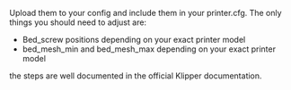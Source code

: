 Upload them to your config and include them in your printer.cfg. 
The only things you should need to adjust are:

- Bed_screw positions depending on your exact printer model
- bed_mesh_min and bed_mesh_max depending on your exact printer model

the steps are well documented in the official Klipper documentation.
